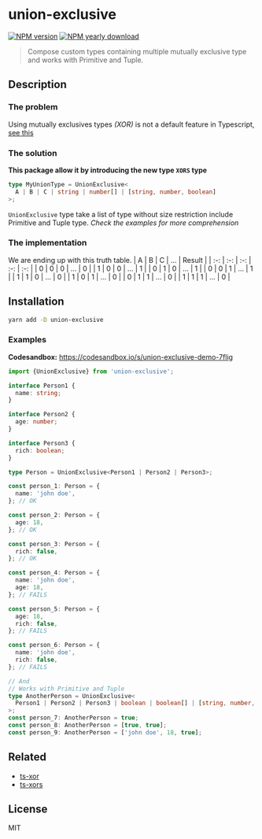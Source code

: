 # union-exclusive

[![NPM version](https://img.shields.io/npm/v/union-exclusive.svg)](https://www.npmjs.com/package/union-exclusive)
[![NPM yearly download](https://img.shields.io/npm/dy/union-exclusive.svg)](https://www.npmjs.com/package/union-exclusive)

> Compose custom types containing multiple mutually exclusive type and works with Primitive and Tuple.

## Description

### The problem

Using mutually exclusives types _(XOR)_ is not a default feature in Typescript, [see this](https://github.com/Microsoft/TypeScript/issues/14094)

### The solution

**This package allow it by introducing the new type `XORS` type**

```ts
type MyUnionType = UnionExclusive<
  A | B | C | string | number[] | [string, number, boolean]
>;
```

`UnionExclusive` type take a list of type without size restriction include Primitive and Tuple type.
_Check the examples for more comprehension_

### The implementation

We are ending up with this truth table.
| A | B | C | ... | Result |
| :-: | :-: | :-: | :-: | :-: |
| 0 | 0 | 0 | ... | 0 |
| 1 | 0 | 0 | ... | 1 |
| 0 | 1 | 0 | ... | 1 |
| 0 | 0 | 1 | ... | 1 |
| 1 | 1 | 0 | ... | 0 |
| 1 | 0 | 1 | ... | 0 |
| 0 | 1 | 1 | ... | 0 |
| 1 | 1 | 1 | ... | 0 |

## Installation

```bash
yarn add -D union-exclusive
```

### Examples

**Codesandbox:** https://codesandbox.io/s/union-exclusive-demo-7flig

```ts
import {UnionExclusive} from 'union-exclusive';

interface Person1 {
  name: string;
}

interface Person2 {
  age: number;
}

interface Person3 {
  rich: boolean;
}

type Person = UnionExclusive<Person1 | Person2 | Person3>;

const person_1: Person = {
  name: 'john doe',
}; // OK

const person_2: Person = {
  age: 18,
}; // OK

const person_3: Person = {
  rich: false,
}; // OK

const person_4: Person = {
  name: 'john doe',
  age: 18,
}; // FAILS

const person_5: Person = {
  age: 18,
  rich: false,
}; // FAILS

const person_6: Person = {
  name: 'john doe',
  rich: false,
}; // FAILS

// And
// Works with Primitive and Tuple
type AnotherPerson = UnionExclusive<
  Person1 | Person2 | Person3 | boolean | boolean[] | [string, number, boolean]
>;
const person_7: AnotherPerson = true;
const person_8: AnotherPerson = [true, true];
const person_9: AnotherPerson = ['john doe', 18, true];
```

## Related

- [ts-xor](https://www.npmjs.com/package/ts-xor)
- [ts-xors](https://www.npmjs.com/package/ts-xors)

## License

MIT
